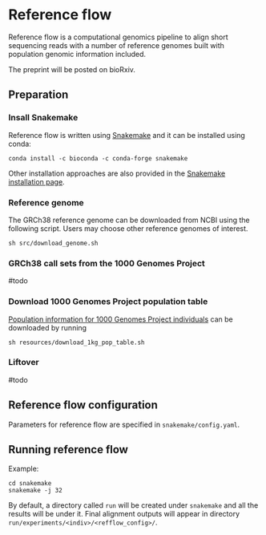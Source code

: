 # Reference flow

Reference flow is a computational genomics pipeline to align short sequencing 
reads with a number of reference genomes built with population genomic information included.

The preprint will be posted on bioRxiv.


## Preparation

### Insall Snakemake

Reference flow is written using [Snakemake](https://snakemake.readthedocs.io/en/stable/index.html) and it can be installed using conda:

```
conda install -c bioconda -c conda-forge snakemake
```

Other installation approaches are also provided in the [Snakemake installation page](https://snakemake.readthedocs.io/en/stable/getting_started/installation.html).

### Reference genome

The GRCh38 reference genome can be downloaded from NCBI using the following script. Users may choose other reference genomes of interest.

```
sh src/download_genome.sh
```

### GRCh38 call sets from the 1000 Genomes Project

#todo

### Download 1000 Genomes Project population table

[Population information for 1000 Genomes Project individuals](https://www.internationalgenome.org/faq/which-samples-are-you-sequencing/) can be downloaded by running

```
sh resources/download_1kg_pop_table.sh
```

### Liftover

#todo

## Reference flow configuration

Parameters for reference flow are specified in `snakemake/config.yaml`.

## Running reference flow

Example:

```
cd snakemake
snakemake -j 32
```

By default, a directory called `run` will be created under `snakemake` and all the results will be under it. Final alignment outputs will appear in directory `run/experiments/<indiv>/<refflow_config>/`.
